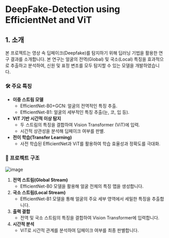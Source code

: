 # DeepFake-Detection using EfficientNet and ViT

## 1. 소개
본 프로젝트는 영상 속 딥페이크(Deepfake)를 탐지하기 위해 딥러닝 기법을 활용한 연구 결과를 소개합니다. 본 연구는 얼굴의 전역(Global) 및 국소(Local) 특징을 효과적으로 추출하고 분석하여, 신원 및 표정 변조를 모두 탐지할 수 있는 모델을 개발하였습니다. 

### 🛠️ 주요 특징
- **이중 스트림 모델**  
  - EfficientNet-B0+GCN: 얼굴의 전역적인 특징 추출.  
  - EfficientNet-B1: 얼굴의 세부적인 특징 추출(눈, 코, 입 등).  
- **ViT 기반 시간적 이상 탐지**  
  - 두 스트림의 특징을 결합하여 Vision Transformer (ViT)에 입력.  
  - 시간적 상관성을 분석해 딥페이크 여부를 판별.  
- **전이 학습(Transfer Learning)**  
  - 사전 학습된 EfficientNet과 ViT를 활용하여 학습 효율성과 정확도를 극대화.
 

### 📁 프로젝트 구조

![image](https://github.com/user-attachments/assets/3630e69b-2711-4929-b748-f94dff03e531)


1. **전역 스트림(Global Stream)**  
   - EfficientNet-B0 모델을 활용해 얼굴 전체의 특징 맵을 생성합니다.
2. **국소 스트림(Local Stream)**  
   - EfficientNet-B1 모델을 통해 얼굴의 주요 세부 영역에서 세밀한 특징을 추출합니다.
3. **출력 결합**  
   - 전역 및 국소 스트림의 특징을 결합하여 Vision Transformer에 입력합니다.
4. **시간적 분석**  
   - ViT로 시간적 관계를 분석하여 딥페이크 여부를 최종 판별합니다.
